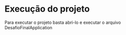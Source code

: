# Execução do projeto

Para executar o projeto basta abri-lo e executar o arquivo DesafioFinalApplication

